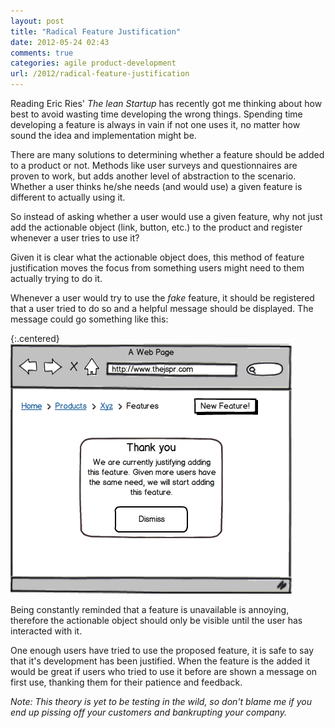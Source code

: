 ```yaml
---
layout: post
title: "Radical Feature Justification"
date: 2012-05-24 02:43
comments: true
categories: agile product-development
url: /2012/radical-feature-justification
---
```


Reading Eric Ries' *The lean Startup* has recently got me thinking about how best
to avoid wasting time developing the wrong things. Spending time developing a
feature is always in vain if not one uses it, no matter how sound the idea and
implementation might be.

<!-- more -->

There are many solutions to determining whether a feature should be added to a
product or not. Methods like user surveys and questionnaires are proven to work,
but adds another level of abstraction to the scenario. Whether a user thinks
he/she needs (and would use) a given feature is different to actually using it.

So instead of asking whether a user would use a given feature, why not just add
the actionable object (link, button, etc.) to the product and register whenever
a user tries to use it?

Given it is clear what the actionable object does, this method of feature
justification moves the focus from something users might need to them actually
trying to do it.

Whenever a user would try to use the *fake* feature, it should be registered
that a user tried to do so and a helpful message should be displayed. The
message could go something like this:

{:.centered}
![radical feature justification](/img/radical_feature_justification.png)

Being constantly reminded that a feature is unavailable is annoying, therefore
the actionable object should only be visible until the user has interacted with
it.

One enough users have tried to use the proposed feature, it is safe to say that
it's development has been justified. When the feature is the added it would be
great if users who tried to use it before are shown a message on first use,
thanking them for their patience and feedback.

*Note: This theory is yet to be testing in the wild, so don't blame me if you end
up pissing off your customers and bankrupting your company.*
